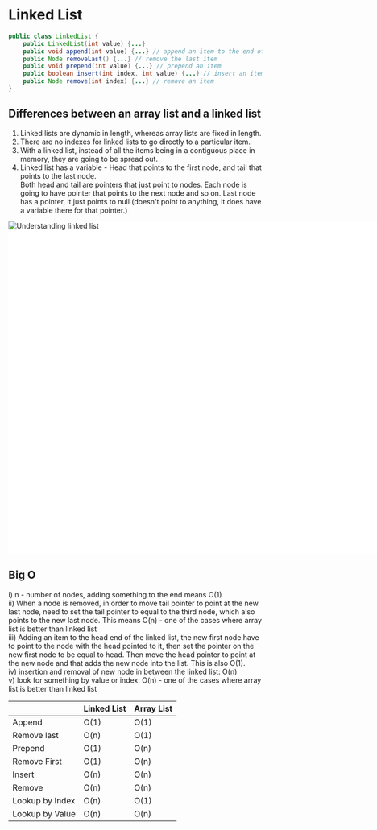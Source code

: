 # Linked List
```java
public class LinkedList {
	public LinkedList(int value) {...}
	public void append(int value) {...} // append an item to the end of the linked list
	public Node removeLast() {...} // remove the last item
	public void prepend(int value) {...} // prepend an item
	public boolean insert(int index, int value) {...} // insert an item somewhere in the middle
	public Node remove(int index) {...} // remove an item
}
```
## Differences between an array list and a linked list
1. Linked lists are dynamic in length, whereas array lists are fixed in length.
2. There are no indexes for linked lists to go directly to a particular item.
3. With a linked list, instead of all the items being in a contiguous place in memory, they are going to be spread out.
4. Linked list has a variable - Head that points to the first node, and tail that points to the last node.\
Both head and tail are pointers that just point to nodes. Each node is going to have pointer that points to the next node and so on.
Last node has a pointer, it just points to null (doesn't point to anything, it does have a variable there for that pointer.)
<div style="width:1399px; height:661px; background-color: #FFFFFF">
<img src="https://cdn.hashnode.com/res/hashnode/image/upload/v1637603328903/E1PjE0gz9.jpeg?auto=compress,format&format=webp" title="Understanding linked list">
</div>

## Big O
i) n - number of nodes, adding something to the end means O(1) <br>
ii) When a node is removed, in order to move tail pointer to point at the new last node, need to set the tail pointer to equal to the third node, which also points to the new last node. This means O(n) - one of the cases where array list is better than linked list<br>
iii) Adding an item to the head end of the linked list, the new first node have to point to the node with the head pointed to it, then set the pointer on the new first node to be equal to head. Then move the head pointer to point at the new node and that adds the new node into the list. This is also O(1). <br>
iv) insertion and removal of new node in between the linked list: O(n) <br>
v) look for something by value or index: O(n) - one of the cases where array list is better than linked list
<table>
 <thead>
  <tr>
   <th></th><th>Linked List</th><th>Array List</th>
  </tr>
 </thead>
 <tbody>
  <tr>
   <td>Append</td><td>O(1)</td><td>O(1)</td>
  </tr>
  <tr>
   <td>Remove last</td><td>O(n)</td><td>O(1)</td>
  </tr>
  <tr>
   <td>Prepend</td><td>O(1)</td><td>O(n)</td>
  </tr>
  <tr>
   <td>Remove First</td><td>O(1)</td><td>O(n)</td>
  </tr>
  <tr>
   <td>Insert</td><td>O(n)</td><td>O(n)</td>
  </tr>
  <tr>
   <td>Remove</td><td>O(n)</td><td>O(n)</td>
  </tr>
  <tr>
   <td>Lookup by Index</td><td>O(n)</td><td>O(1)</td>
  </tr>
  <tr>
   <td>Lookup by Value</td><td>O(n)</td></td><td>O(n)</td>
  </tr>
 </tbody>
</table>
